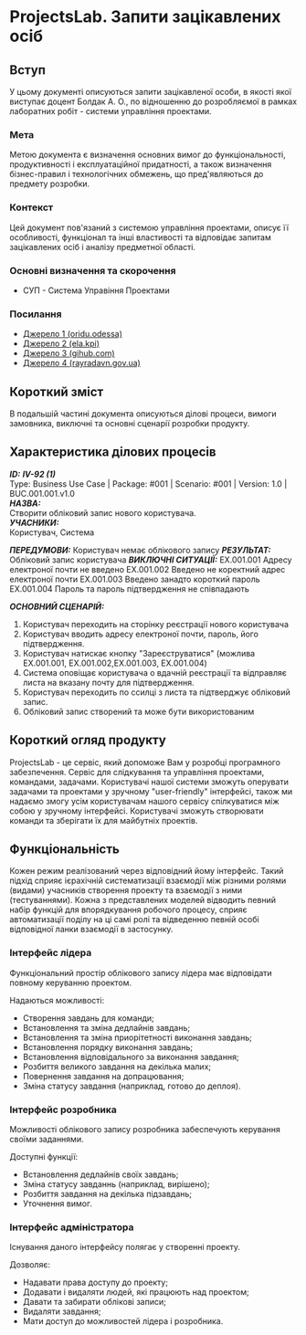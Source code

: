 # ProjectsLab. Запити зацікавлених осіб

## Вступ

У цьому документі описуються запити зацікавленої особи, в якості якої виступає доцент Болдак А. О., по відношенню до розробляємої в рамках лаборатних робіт - системи управління проектами.

### Мета 

Метою документа є визначення основних вимог до функціональності, продуктивності і експлуатаційної придатності, а також визначення бізнес-правил і технологічних обмежень, що пред'являються до предмету розробки.

### Контекст

Цей документ пов'язаний з системою управління проектами, описує її особливості, функціонал та інші властивості та відповідає запитам зацікавлених осіб і аналізу предметної області.


### Основні визначення та скорочення

* СУП - Система Управіння Проектами

### Посилання

- [Джерело 1 (oridu.odessa)](http://www.oridu.odessa.ua/7/7/metoduchni-rek/t/02.pdf)
- [Джерело 2 (ela.kpi)](https://ela.kpi.ua/bitstream/123456789/19481/1/DMM_UP_2017.pdf)
- [Джерело 3 (gihub.com)](https://github.com/ip-85/robin/blob/master/docs/stakeholders.md#4)
- [Джерело 4 (rayradavn.gov.ua)](http://rayradavn.gov.ua/images/metodychna/zayavka.pdf)

## Короткий зміст

В подальшій частині документа описуються ділові процеси, вимоги замовника, виключні та основні сценарії розробки продукту.

## Характеристика ділових процесів

***ID:*** ***IV-92 (1)***<br>
Type: Business Use Case | Package: #001 | Scenario: #001 | Version: 1.0 | BUC.001.001.v1.0<br>
***НАЗВА:***<br>
Створити обліковий запис нового користувача.<br>
***УЧАСНИКИ:***<br>
Користувач, Система<br>

***ПЕРЕДУМОВИ:*** 
Користувач немає облікового запису
***РЕЗУЛЬТАТ:***
Обліковий запис користувача
***ВИКЛЮЧНІ СИТУАЦІЇ:***
EX.001.001 Адресу електроної почти не введено
EX.001.002 Введено не коректний адрес електроної почти
EX.001.003 Введено занадто короткий пароль
EX.001.004 Пароль та пароль підтвердження не співпадають

***ОСНОВНИЙ СЦЕНАРІЙ:***
1. Користувач переходить на сторінку реєстрації нового користувача
2. Користувач вводить адресу електроної почти, пароль, його підтвердження.
3. Користувач натискає кнопку "Зареєструватися" (можлива EX.001.001, EX.001.002,EX.001.003, EX.001.004)
4. Система оповіщає користувача о вдачній реєстрації та відправляє листа на вказану почту для підтвердження.
5. Користувач переходить по ссилці з листа та підтверджує обліковий запис.
6. Обліковий запис створений та може бути використованим


## Короткий огляд продукту

ProjectsLab - це сервіс, який допоможе Вам у розробці програмного забезпечення. Сервіс для слідкування та управління проектами, командами, задачами. Користувачі нашої системи зможуть оперувати задачами та проектами у зручному "user-friendly" інтерфейсі, також ми надаємо змогу усім користувачам нашого сервісу спілкуватися між собою у зручному інтерфейсі. Користувачі зможуть створювати команди та зберігати їх для майбутніх проектів.


## Функціональність

Кожен режим реалізований через відповідний йому інтерфейс. Такий підхід сприяє ієрахічній систематизації взаємодії між різними ролями (видами) учасників створення проекту та взаємодії з ними (тестуваннями). Кожна з представлених моделей відводить певний набір функцій для впорядкування робочого процесу, сприяє автоматизації поділу на ці самі ролі та відведенню певній особі відповідної ланки взаємодії в застосунку.

### Інтерфейс лідера

Функціональний простір облікового запису лідера має відповідати повному керуванню проектом.

Надаються можливості:
- Створення завдань для команди;
- Встановлення та зміна дедлайнів завдань;
- Встановлення та зміна приорітетності виконання завдань;
- Встановлення порядку виконання завдань;
- Встановлення відповідального за виконання завдання;
- Розбиття великого завдання на декілька малих;
- Повернення завдання на допрацювання;
- Зміна статусу завдання (наприклад, готово до деплоя).

### Інтерфейс розробника

Можливості облікового запису розробника забеспечують керування своїми заданнями.

Доступні функції:
- Встановлення дедлайнів своїх завдань;
- Зміна статусу завданнь (наприклад, вирішено);
- Розбиття завдання на декілька підзавдань;
- Уточнення вимог.

### Інтерфейс адміністратора

Існування даного інтерфейсу полягає у створенні проекту.

Дозволяє:
- Надавати права доступу до проекту;
- Додавати і видаляти людей, які працюють над проектом;
- Давати та забирати облікові записи;
- Видаляти завдання;
- Мати доступ до можливостей лідера і розробника.

